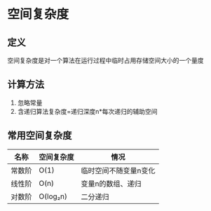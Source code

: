 空间复杂度
====



定义
----
空间复杂度是对一个算法在运行过程中临时占用存储空间大小的一个量度


计算方法
----
1. 忽略常量
2. 含递归算法复杂度=递归深度n\*每次递归的辅助空间



常用空间复杂度
----
|名称|空间复杂度|情况|
|----|----|----|
|常数阶|O(1)|临时空间不随变量n变化|
|线性阶|O(n)|变量n的数组、递归|
|对数阶|O(log₂n)|二分递归|

